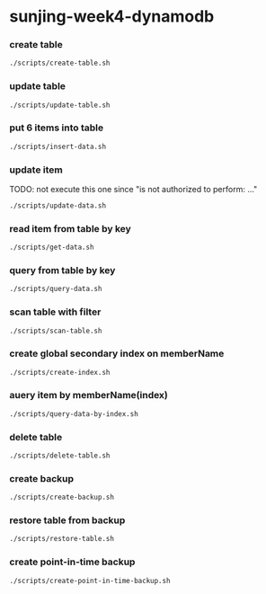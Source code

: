 # sunjing-week4-dynamodb

### create table

```bash
./scripts/create-table.sh
```

### update table

```bash
./scripts/update-table.sh
```
### put 6 items into table

```bash
./scripts/insert-data.sh
```

### update item

TODO: not execute this one since "is not authorized to perform: ..."
```bash
./scripts/update-data.sh
```

### read item from table by key

```bash
./scripts/get-data.sh
```

### query from table by key

```bash
./scripts/query-data.sh
```

### scan table with filter

```bash
./scripts/scan-table.sh
```

### create global secondary index on memberName

```bash
./scripts/create-index.sh
```

### auery item by memberName(index)

```bash
./scripts/query-data-by-index.sh
```

### delete table

```bash
./scripts/delete-table.sh
```

### create backup

```bash
./scripts/create-backup.sh
``` 

### restore table from backup

```bash
./scripts/restore-table.sh
```

### create point-in-time backup

```bash
./scripts/create-point-in-time-backup.sh
```
